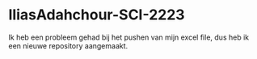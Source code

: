 # IliasAdahchour-SCI-2223
Ik heb een probleem gehad bij het pushen van mijn excel file, dus heb ik een nieuwe repository aangemaakt.
